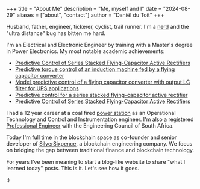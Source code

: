 +++
title = "About Me"
description = "Me, myself and I"
date = "2024-08-29"
aliases = ["about", "contact"]
author = "Daniël du Toit"
+++

Husband, father, engineer, tickerer, cyclist, trail runner. I'm a [nerd](https://www.youtube.com/watch?v=LYE3GtXqDV0) and the "ultra distance" bug has bitten me hard.

I'm an Electrical and Electronic Engineer by training with a Master's degree in Power Electronics. My most notable academic achievements:

- [Predictive Control of Series Stacked Flying-Capacitor Active Rectifiers](https://sun.primo.exlibrisgroup.com/permalink/27US_INST/2fbt29/cdi_proquest_miscellaneous_1323217273)
- [Predictive torque control of an induction machine fed by a flying capacitor converter](https://ieeexplore.ieee.org/document/6071967)
- [Model predictive control of a flying capacitor converter with output LC filter for UPS applications](https://ieeexplore.ieee.org/document/6071966)
- [Predictive control for a series stacked flying-capacitor active rectifier](https://ieeexplore.ieee.org/document/5975886)
- [Predictive Control of Series Stacked Flying-Capacitor Active Rectifiers](https://ieeexplore.ieee.org/document/6331007)

I had a 12 year career at a coal fired [power station](https://en.wikipedia.org/wiki/Lethabo_Power_Station) as an Operational Technology and Control and Instrumentation engineer. I'm also a registered [Professional Engineer](https://www.ecsa.co.za/CustomPages/PersonDetails.aspx?id=20180018) with the Engineering Council of South Africa.

Today I'm full time in the blockchain space as co-founder and senior developer of [SilverSixpence](https://www.silversixpence.io), a blockchain engineering company. We focus on bridging the gap between traditional finance and blockchain technology.

For years I've been meaning to start a blog-like website to share "what I learned today" posts. This is it. Let's see how it goes.

:)
